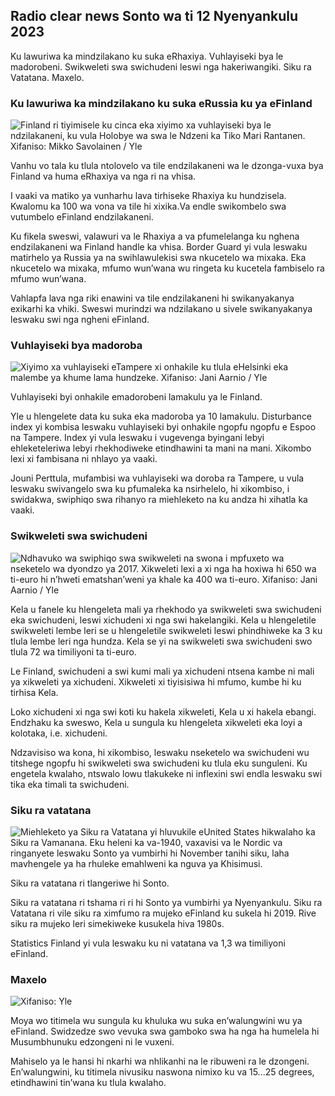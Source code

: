 ## Radio clear news Sonto wa ti 12 Nyenyankulu 2023

Ku lawuriwa ka mindzilakano ku suka eRhaxiya. Vuhlayiseki bya le madorobeni. Swikweleti swa swichudeni leswi nga hakeriwangiki. Siku ra Vatatana. Maxelo.

### Ku lawuriwa ka mindzilakano ku suka eRussia ku ya eFinland

![Finland ri tiyimisele ku cinca eka xiyimo xa vuhlayiseki bya le ndzilakaneni, ku vula Holobye wa swa le Ndzeni ka Tiko Mari Rantanen. Xifaniso: Mikko Savolainen / Yle](https://ku.q_auto:eco/f_auto/fl_lossy/v1695988171/39-11790926516b884859ee)

Vanhu vo tala ku tlula ntolovelo va tile endzilakaneni wa le dzonga-vuxa bya Finland va huma eRhaxiya va nga ri na vhisa.

I vaaki va matiko ya vunharhu lava tirhiseke Rhaxiya ku hundzisela. Kwalomu ka 100 wa vona va tile hi xixika.Va endle swikombelo swa vutumbelo eFinland endzilakaneni.

Ku fikela sweswi, valawuri va le Rhaxiya a va pfumelelanga ku nghena endzilakaneni wa Finland handle ka vhisa. Border Guard yi vula leswaku matirhelo ya Russia ya na swihlawulekisi swa nkucetelo wa mixaka. Eka nkucetelo wa mixaka, mfumo wun’wana wu ringeta ku kucetela fambiselo ra mfumo wun’wana.

Vahlapfa lava nga riki enawini va tile endzilakaneni hi swikanyakanya exikarhi ka vhiki. Sweswi murindzi wa ndzilakano u sivele swikanyakanya leswaku swi nga ngheni eFinland.

### Vuhlayiseki bya madoroba

![Xiyimo xa vuhlayiseki eTampere xi onhakile ku tlula eHelsinki eka malembe ya khume lama hundzeke. Xifaniso: Jani Aarnio / Yle](https://ku.q_auto:eco/f_auto/fl_lossy/v1699517677/39-1197321654a95de6dbe7)

Vuhlayiseki byi onhakile emadorobeni lamakulu ya le Finland.

Yle u hlengelete data ku suka eka madoroba ya 10 lamakulu. Disturbance index yi kombisa leswaku vuhlayiseki byi onhakile ngopfu ngopfu e Espoo na Tampere. Index yi vula leswaku i vugevenga byingani lebyi ehleketeleriwa lebyi rhekhodiweke etindhawini ta mani na mani. Xikombo lexi xi fambisana ni nhlayo ya vaaki.

Jouni Perttula, mufambisi wa vuhlayiseki wa doroba ra Tampere, u vula leswaku swivangelo swa ku pfumaleka ka nsirhelelo, hi xikombiso, i swidakwa, swiphiqo swa rihanyo ra miehleketo na ku andza hi xihatla ka vaaki.

### Swikweleti swa swichudeni

![Ndhavuko wa swiphiqo swa swikweleti na swona i mpfuxeto wa nseketelo wa dyondzo ya 2017. Xikweleti lexi a xi nga ha hoxiwa hi 650 wa ti-euro hi n’hweti ematshan’weni ya khale ka 400 wa ti-euro. Xifaniso: Jani Aarnio / Yle](https://ku.q_auto:eco/f_auto/fl_lossy/v1694583672/39-1171262650149d3dfd0c)

Kela u fanele ku hlengeleta mali ya rhekhodo ya swikweleti swa swichudeni eka swichudeni, leswi xichudeni xi nga swi hakelangiki. Kela u hlengeletile swikweleti lembe leri se u hlengeletile swikweleti leswi phindhiweke ka 3 ku tlula lembe leri nga hundza. Kela se yi na swikweleti swa swichudeni swo tlula 72 wa timiliyoni ta ti-euro.

Le Finland, swichudeni a swi kumi mali ya xichudeni ntsena kambe ni mali ya xikweleti ya xichudeni. Xikweleti xi tiyisisiwa hi mfumo, kumbe hi ku tirhisa Kela.

Loko xichudeni xi nga swi koti ku hakela xikweleti, Kela u xi hakela ebangi. Endzhaku ka sweswo, Kela u sungula ku hlengeleta xikweleti eka loyi a kolotaka, i.e. xichudeni.

Ndzavisiso wa kona, hi xikombiso, leswaku nseketelo wa swichudeni wu titshege ngopfu hi swikweleti swa swichudeni ku tlula eku sunguleni. Ku engetela kwalaho, ntswalo lowu tlakukeke ni inflexini swi endla leswaku swi tika eka timali ta swichudeni.

### Siku ra vatatana

![Miehleketo ya Siku ra Vatatana yi hluvukile eUnited States hikwalaho ka Siku ra Vamanana. Eku heleni ka va-1940, vaxavisi va le Nordic va ringanyete leswaku Sonto ya vumbirhi hi November tanihi siku, laha mavhengele ya ha rhuleke emahlweni ka nguva ya Khisimusi.](https://images.cdn.yle.fi/image/upload/c_crop,h_360,w_640,x_0,y_0/ar_1.777777777777777777,c_kutata,g_swikandza,h_675,w_1200/dpr_1.0/q_auto:eco/f_auto/fl_lossy/v1510307500/39-4421515a057677df668)

Siku ra vatatana ri tlangeriwe hi Sonto.

Siku ra vatatana ri tshama ri ri hi Sonto ya vumbirhi ya Nyenyankulu. Siku ra Vatatana ri vile siku ra ximfumo ra mujeko eFinland ku sukela hi 2019. Rive siku ra mujeko leri simekiweke kusukela hiva 1980s.

Statistics Finland yi vula leswaku ku ni vatatana va 1,3 wa timiliyoni eFinland.

### Maxelo

![ Xifaniso: Yle](https://swifaniso.cdn.yle.fi/xifaniso/kulayicha/c_crop,h_1080,w_1919,x_0,y_0/ar_1.77777777777777777,c_fill,g_faces,h_675,w_1200/dpr_1.0/q_auto:eco/f_auto/fl_lossy/v1699803736/39-11995176550f22164d93)

Moya wo titimela wu sungula ku khuluka wu suka en’walungwini wu ya eFinland. Swidzedze swo vevuka swa gamboko swa ha nga ha humelela hi Musumbhunuku edzongeni ni le vuxeni.

Mahiselo ya le hansi hi nkarhi wa nhlikanhi na le ribuweni ra le dzongeni. En’walungwini, ku titimela nivusiku naswona nimixo ku va 15\...25 degrees, etindhawini tin’wana ku tlula kwalaho.